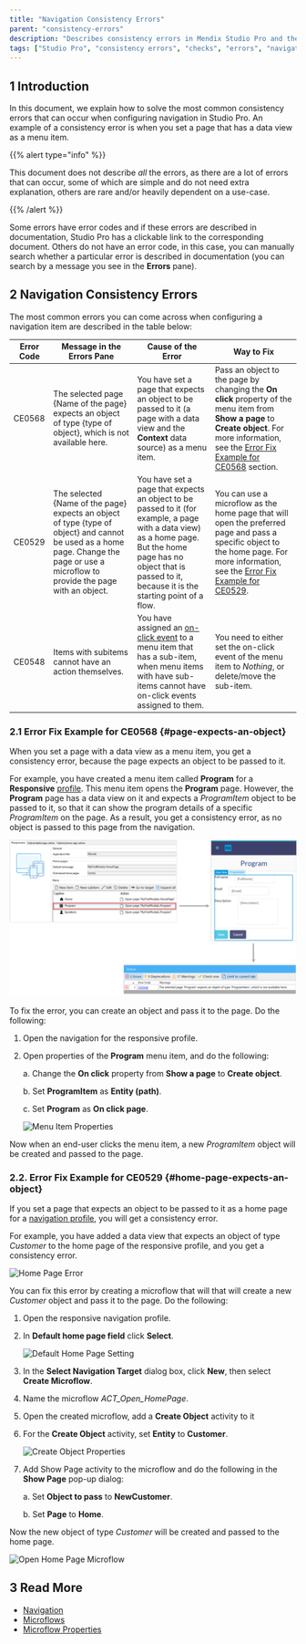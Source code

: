 ```yaml
---
title: "Navigation Consistency Errors"
parent: "consistency-errors"
description: "Describes consistency errors in Mendix Studio Pro and the way to fix them."
tags: ["Studio Pro", "consistency errors", "checks", "errors", "navigation"]
---
```


## 1 Introduction 

In this document, we explain how to solve the most common consistency errors that can occur when configuring navigation in Studio Pro. An example of a consistency error is when you set a page that has a data view as a menu item. 

{{% alert type="info" %}}

This document does not describe *all* the errors, as there are a lot of errors that can occur, some of which are simple and do not need extra explanation, others are rare and/or heavily dependent on a use-case. 

{{% /alert %}}

Some errors have error codes and if these errors are described in documentation, Studio Pro has a clickable link to the corresponding document. Others do not have an error code, in this case, you can manually search whether a particular error is described in documentation (you can search by a message you see in the **Errors** pane).

## 2 Navigation Consistency Errors 

The most common errors you can come across when configuring a navigation item are described in the table below:

| Error Code | Message in the Errors Pane                                   | Cause of the Error                                           | Way to Fix                                                   |
| ---------- | ------------------------------------------------------------ | ------------------------------------------------------------ | ------------------------------------------------------------ |
| CE0568     | The selected page {Name of the page} expects an object of type {type of object}, which is not available here. | You have set a page that expects an object to be passed to it (a page with a data view and the **Context** data source) as a menu item. | Pass an object to the page by changing the **On click** property  of the menu item from **Show a page** to **Create object**. For more information, see the [Error Fix Example for CE0568](#page-expects-an-object) section. |
| CE0529     | The selected {Name of the page} expects an object of type {type of object} and cannot be used as a home page. Change the page or use a microflow to provide the page with an object. | You have set a page that expects an object to be passed to it (for example, a page with a data view) as a home page. But the home page has no object that is passed to it, because it is the starting point of a flow. | You can use a microflow as the home page that will open the preferred page and pass a specific object to the home page. For more information, see the [Error Fix Example for CE0529](#home-page-expects-an-object). |
| CE0548     | Items with subitems cannot have an action themselves.        | You have assigned an [on-click event](on-click-event) to a menu item that has a sub-item, when menu items with have sub-items cannot have on-click events assigned to them. | You need to either set the on-click event of the menu item to *Nothing*, or delete/move the sub-item. |

### 2.1 Error Fix Example for CE0568 {#page-expects-an-object}

When you set a page with a data view as a menu item, you get a consistency error, because the page expects an object to be passed to it. 

For example, you have created a menu item called **Program** for a **Responsive** [profile](navigation#profiles). This menu item opens the **Program** page. However, the **Program** page has a data view on it and expects a *ProgramItem* object to be passed to it, so that it can show the program details of a specific *ProgramItem* on the page. As a result, you get a consistency error, as no object is passed to this page from the navigation.

![Scheme Showing the Menu Item Error](attachments/consistency-errors-navigation/page-expects-an-object-error.png)

To fix the error, you can create an object and pass it to the page. Do the following:

1. Open the navigation for the responsive profile.

2.  Open properties of the **Program** menu item, and do the following: <br/>

    a. Change the **On click** property from **Show a page** to **Create object**. <br/>

    b. Set **ProgramItem** as **Entity (path)**. <br/>

    c. Set **Program** as **On click page**. <br/>

    ![Menu Item Properties](attachments/consistency-errors-navigation/menu-item-properties.png)<br/>

Now when an end-user clicks the menu item, a new *ProgramItem* object will be created and passed to the page.

### 2.2. Error Fix Example for CE0529 {#home-page-expects-an-object}

If you set a page that expects an object to be passed to it as a home page for a [navigation profile](navigation#properties), you will get a consistency error.

For example, you have added a data view that expects an object of type *Customer* to the home page of the responsive profile, and you get a consistency error. 

![Home Page Error](attachments/consistency-errors-navigation/home-page-error.png)

You can fix this error by creating a microflow that will that will create a new *Customer* object and pass it to the page. Do the following:

1. Open the responsive navigation profile.

2.  In **Default home page field** click **Select**.

    ![Default Home Page Setting](attachments/consistency-errors-navigation/default-home-page-field.png)

3. In the **Select Navigation Target** dialog box, click **New**, then select **Create Microflow**.

4. Name the microflow *ACT_Open_HomePage*.

5. Open the created microflow, add a **Create Object** activity to it 

6.  For the **Create Object** activity, set **Entity** to **Customer**. 

    ![Create Object Properties](attachments/consistency-errors-navigation/create-object-properties.png)

7. Add Show Page activity to the microflow and do the following in the **Show Page** pop-up dialog:<br/>

    a. Set **Object to pass** to **NewCustomer**.<br/>

    b. Set **Page** to **Home**.

Now the new object of type *Customer* will be created and passed to the home page.

![Open Home Page Microflow](attachments/consistency-errors-navigation/open-home-page-microflow.png)


## 3 Read More

* [Navigation](navigation)
* [Microflows](microflows)
* [Microflow Properties](microflow)
